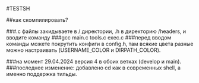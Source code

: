 #TESTSH

##как скомпилировать?

###.c файлы закидываете в / директории, .h в директорию /headers, и вводите команду
###gcc main.c tools.c exec.c
###перед вводом команды можете покрутить конфиги в config.h, там всякие цвета разные можно настраивать (USERNAME_COLOR и DIRPATH_COLOR).

###на момент 29.04.2024 версия 4 в обоих ветках (develop и main).
###последнее изменение: добавлено cd как в современных shell, а именно поддержка тильды.
